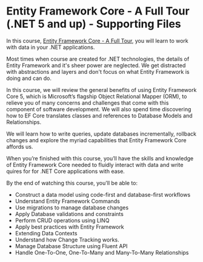 # Entity Framework Core - A Full Tour (.NET 5 and up) - Supporting Files

In this course, [Entity Framework Core - A Full Tour](https://www.packtpub.com/product/entity-framework-core-a-full-tour-net-5-and-up/9781803242231), you will learn to work with data in your .NET applications. 

Most times when course are created for .NET technologies, the details of Entity Framework and it's sheer power are neglected. We get distracted with abstractions and layers and don't focus on what Entity Framework is doing and can do. 

In this course, we will review the general benefits of using Entity Framework Core 5, which is Microsoft’s flagship Object Relational Mapper (ORM), to relieve you of many concerns and challenges that come with this component of software development. We will also spend time discovering how to EF Core translates classes and references to Database Models and Relationships. 

We will learn how to write queries, update databases incrementally, rollback changes and explore the myriad capabilities that Entity Framework Core affords us. 

When you’re finished with this course, you’ll have the skills and knowledge of Entity Framework Core needed to fluidly interact with data and write quires for for .NET Core applications with ease. 

By the end of watching this course, you'll be able to:
<ul>
  <li>Construct a data model using code-first and database-first workflows</li>
  <li>Understand Entity Framework Commands</li>
  <li>Use migrations to manage database changes</li>
  <li>Apply Database validations and constraints </li>
  <li>Perform CRUD operations using LINQ</li>
  <li>Apply best practices with Entity Framework</li>
  <li>Extending Data Contexts</li>
  <li>Understand how Change Tracking works.</li>
  <li>Manage Database Structure using Fluent API</li>
  <li>Handle One-To-One, One-To-Many and Many-To-Many Relationships</li>
</ul>










